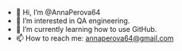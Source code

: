 - 👋 Hi, I’m @AnnaPerova64
- 👀 I’m interested in QA engineering.
- 🌱 I’m currently learning how to use GitHub.
- 📫 How to reach me: annaperova64@gmail.com

<!---
AnnaPerova64/AnnaPerova64 is a ✨ special ✨ repository because its `README.md` (this file) appears on your GitHub profile.
You can click the Preview link to take a look at your changes.
--->
